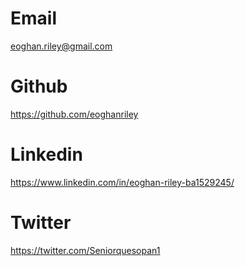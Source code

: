 # Email

eoghan.riley@gmail.com

# Github

https://github.com/eoghanriley

# Linkedin

https://www.linkedin.com/in/eoghan-riley-ba1529245/

# Twitter

https://twitter.com/Seniorquesopan1
